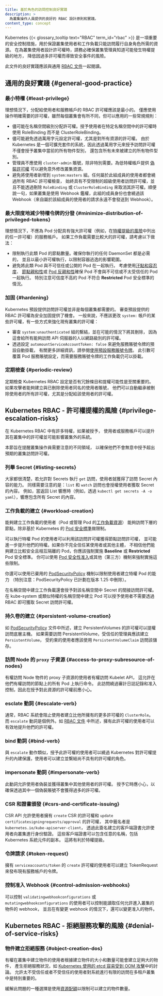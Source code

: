 ```yaml
---
title: 基於角色的訪問控制良好實踐
description: >
  為叢集操作人員提供的良好的 RBAC 設計原則和實踐。
content_type: concept
---
```


<!--
reviewers:
title: Role Based Access Control Good Practices
description: >
  Principles and practices for good RBAC design for cluster operators.
content_type: concept
-->

<!-- overview -->

<!--
Kubernetes {{< glossary_tooltip text="RBAC" term_id="rbac" >}} is a key security control 
to ensure that cluster users and workloads have only the access to resources required to 
execute their roles. It is important to ensure that, when designing permissions for cluster
users, the cluster administrator understands the areas where privilge escalation could occur, 
to reduce the risk of excessive access leading to security incidents.

The good practices laid out here should be read in conjunction with the general [RBAC documentation](/docs/reference/access-authn-authz/rbac/#restrictions-on-role-creation-or-update).
-->

Kubernetes {{< glossary_tooltip text="RBAC" term_id="rbac" >}}
是一項重要的安全控制措施，用於保證叢集使用者和工作負載只能訪問履行自身角色所需的資源。
在為叢集使用者設計許可權時，請務必確保叢集管理員知道可能發生特權提級的地方，
降低因過多許可權而導致安全事件的風險。

此文件的良好實踐應該與通用
[RBAC 文件](/zh-cn/docs/reference/access-authn-authz/rbac/#restrictions-on-role-creation-or-update)一起閱讀。

<!-- body -->

<!--
## General good practice

### Least privilege
-->
## 通用的良好實踐 {#general-good-practice}

### 最小特權  {#least-privilege}

<!--
Ideally minimal RBAC rights should be assigned to users and service accounts. Only permissions 
explicitly required for their operation should be used. Whilst each cluster will be different, 
some general rules that can be applied are :
-->
理想情況下，分配給使用者和服務帳戶的 RBAC 許可權應該是最小的。
僅應使用操作明確需要的許可權，雖然每個叢集會有所不同，但可以應用的一些常規規則：

<!--
 - Assign permissions at the namespace level where possible. Use RoleBindings as opposed to 
   ClusterRoleBindings to give users rights only within a specific namespace.
 - Avoid providing wildcard permissions when possible, especially to all resources.
   As Kubernetes is an extensible system, providing wildcard access gives rights
   not just to all object types presently in the cluster, but also to all future object types
   which are created in the future.
 - Administrators should not use `cluster-admin` accounts except where specifically needed. 
   Providing a low privileged account with [impersonation rights](/docs/reference/access-authn-authz/authentication/#user-impersonation)
   can avoid accidental modification of cluster resources.
 - Avoid adding users to the `system:masters` group. Any user who is a member of this group 
   bypasses all RBAC rights checks and will always have unrestricted superuser access, which cannot be 
   revoked by removing Role Bindings or Cluster Role Bindings. As an aside, if a cluster is 
   using an authorization webhook, membership of this group also bypasses that webhook (requests 
   from users who are members of that group are never sent to the webhook)
-->
- 儘可能在名稱空間級別分配許可權。授予使用者在特定名稱空間中的許可權時使用 RoleBinding
  而不是 ClusterRoleBinding。
- 儘可能避免透過萬用字元設定許可權，尤其是對所有資源的許可權。
  由於 Kubernetes 是一個可擴充套件的系統，因此透過萬用字元來授予訪問許可權不僅會授予叢集中當前的所有物件型別，
  還包含所有未來被建立的所有物件型別。
- 管理員不應使用 `cluster-admin` 賬號，除非特別需要。為低特權帳戶提供
  [偽裝許可權](/zh-cn/docs/reference/access-authn-authz/authentication/#user-impersonation)
  可以避免意外修改叢集資源。
- 避免將使用者新增到 `system:masters` 組。任何屬於此組成員的使用者都會繞過所有 RBAC 許可權檢查，
  始終具有不受限制的超級使用者訪問許可權，並且不能透過刪除 `RoleBinding` 或 `ClusterRoleBinding`
  來取消其許可權。順便說一句，如果叢集是使用 Webhook 鑑權，此組的成員身份也會繞過該 
  Webhook（來自屬於該組成員的使用者的請求永遠不會發送到 Webhook）。
 
<!--
### Minimize distribution of privileged tokens
-->
### 最大限度地減少特權令牌的分發 {#minimize-distribution-of-privileged-tokens}

<!--
Ideally, pods shouldn't be assigned service accounts that have been granted powerful permissions (for example, any of the rights listed under
[privilege escalation risks](#privilege-escalation-risks)). 
In cases where a workload requires powerful permissions, consider the following practices:
 - Limit the number of nodes running powerful pods. Ensure that any DaemonSets you run
  are necessary and are run with least privilege to limit the blast radius of container escapes.
 - Avoid running powerful pods alongside untrusted or publicly-exposed ones. Consider using 
   [Taints and Toleration](/docs/concepts/scheduling-eviction/taint-and-toleration/), [NodeAffinity](/docs/concepts/scheduling-eviction/assign-pod-node/#node-affinity), or [PodAntiAffinity](/docs/concepts/scheduling-eviction/assign-pod-node/#inter-pod-affinity-and-anti-affinity) to ensure 
   pods don't run alongside untrusted or less-trusted Pods. Pay especial attention to
   situations where less-trustworthy Pods are not meeting the **Restricted** Pod Security Standard.
-->
理想情況下，不應為 Pod 分配具有強大許可權（例如，在[特權提級的風險](#privilege-escalation-risks)中列出的任一許可權）的服務帳戶。
如果工作負載需要比較大的許可權，請考慮以下做法：
- 限制執行此類 Pod 的節點數量。確保你執行的任何 DaemonSet 都是必需的，
  並且以最小許可權執行，以限制容器逃逸的影響範圍。
- 避免將此類 Pod 與不可信任或公開的 Pod 在一起執行。
  考慮使用[汙點和容忍度](/zh-cn/docs/concepts/scheduling-eviction/taint-and-toleration/)、
  [節點親和性](/zh-cn/docs/concepts/scheduling-eviction/assign-pod-node/#node-affinity)或
  [Pod 反親和性](/zh-cn/docs/concepts/scheduling-eviction/assign-pod-node/#inter-pod-affinity-and-anti-affinity)確保 
  Pod 不會與不可信或不太受信任的 Pod 一起執行。
  特別注意可信度不高的 Pod 不符合 **Restricted** Pod 安全標準的情況。
<!--
### Hardening

Kubernetes defaults to providing access which may not be required in every cluster. Reviewing 
the RBAC rights provided by default can provide opportunities for security hardening.
In general, changes should not be made to rights provided to `system:` accounts some options 
to harden cluster rights exist:
-->
### 加固 {#hardening}

Kubernetes 預設提供訪問許可權並非是每個叢集都需要的。
審查預設提供的 RBAC 許可權為安全加固提供了機會。
一般來說，不應該更改 `system:` 帳戶的某些許可權，有一些方式來強化現有叢集的許可權：

<!--
- Review bindings for the `system:unauthenticated` group and remove where possible, as this gives 
  access to anyone who can contact the API server at a network level.
- Avoid the default auto-mounting of service account tokens by setting
  `automountServiceAccountToken: false`. For more details, see
  [using default service account token](/docs/tasks/configure-pod-container/configure-service-account/#use-the-default-service-account-to-access-the-api-server).
  Setting this value for a Pod will overwrite the service account setting, workloads
  which require service account tokens can still mount them.
-->
- 審查 `system:unauthenticated` 組的繫結，並在可能的情況下將其刪除，
  因為這會給所有能夠訪問 API 伺服器的人以網路級別的許可權。
- 透過設定 `automountServiceAccountToken: false` 來避免服務賬號令牌的預設自動掛載，
  有關更多詳細資訊，請參閱[使用預設服務賬號令牌](/zh-cn/docs/tasks/configure-pod-container/configure-service-account/#use-the-default-service-account-to-access-the-api-server)。
  此引數可覆蓋 Pod 服務賬號設定，而需要服務賬號令牌的工作負載仍可以掛載。

<!--
### Periodic review

It is vital to periodically review the Kubernetes RBAC settings for redundant entries and 
possible privilege escalations.
If an attacker is able to create a user account with the same name as a deleted user,
they can automatically inherit all the rights of the deleted user, especially the
rights assigned to that user.
 --> 
### 定期檢查  {#periodic-review}
定期檢查 Kubernetes RBAC 設定是否有冗餘條目和提權可能性是至關重要的。
如果攻擊者能夠建立與已刪除使用者同名的使用者賬號，
他們可以自動繼承被刪除使用者的所有許可權，尤其是分配給該使用者的許可權。

<!--
## Kubernetes RBAC - privilege escalation risks {#privilege-escalation-risks}

Within Kubernetes RBAC there are a number of privileges which, if granted, can allow a user or a service account
to escalate their privileges in the cluster or affect systems outside the cluster.

This section is intended to provide visibility of the areas where cluster operators 
should take care, to ensure that they do not inadvertantly allow for more access to clusters than intended.
-->
## Kubernetes RBAC - 許可權提權的風險 {#privilege-escalation-risks}

在 Kubernetes RBAC 中有許多特權，如果被授予，
使用者或服務帳戶可以提升其在叢集中的許可權並可能影響叢集外的系統。

本節旨在提醒叢集操作員需要注意的不同領域，
以確保他們不會無意中授予超出預期的叢集訪問許可權。

<!--
### Listing secrets

It is generally clear that allowing `get` access on Secrets will allow a user to read their contents.
It is also important to note that `list` and `watch` access also effectively allow for users to reveal the Secret contents.
For example, when a List response is returned (for example, via `kubectl get secrets -A -o yaml`), the response
includes the contents of all Secrets.
-->
### 列舉 Secret {#listing-secrets}

大家都很清楚，若允許對 Secrets 執行 `get` 訪問，使用者就獲得了訪問 Secret 內容的能力。
同樣需要注意的是：`list` 和 `watch` 訪問也會授權使用者獲取 Secret 的內容。
例如，當返回 List 響應時（例如，透過 
`kubectl get secrets -A -o yaml`），響應包含所有 Secret 的內容。

<!--
### Workload creation

Users who are able to create workloads (either Pods, or
[workload resources](/docs/concepts/workloads/controllers/) that manage Pods) will
be able to gain access to the underlying node unless restrictions based on the Kubernetes
[Pod Security Standards](/docs/concepts/security/pod-security-standards/) are in place.
-->
### 工作負載的建立 {#workload-creation}

能夠建立工作負載的使用者（Pod 或管理 Pod 的[工作負載資源](/zh-cn/docs/concepts/workloads/controllers/)） 
能夠訪問下層的節點，除非基於 Kubernetes 的
[Pod 安全標準](/zh-cn/docs/concepts/security/pod-security-standards/)做限制。

<!--
Users who can run privileged Pods can use that access to gain node access and potentially to
further elevate their privileges. Where you do not fully trust a user or other principal
with the ability to create suitably secure and isolated Pods, you should enforce either the
**Baseline** or **Restricted** Pod Security Standard.
You can use [Pod Security admission](/docs/concepts/security/pod-security-admission/)
or other (third party) mechanisms to implement that enforcement.
-->
可以執行特權 Pod 的使用者可以利用該訪問許可權獲得節點訪問許可權，
並可能進一步提升他們的特權。如果你不完全信任某使用者或其他主體，
不相信他們能夠建立比較安全且相互隔離的 Pod，你應該強制實施 **Baseline**
或 **Restricted** Pod 安全標準。
你可以使用 [Pod 安全性准入](/zh-cn/docs/concepts/security/pod-security-admission/)或其他（第三方）機制來強制實施這些限制。

<!--
You can also use the deprecated [PodSecurityPolicy](/docs/concepts/policy/pod-security-policy/) mechanism
to restrict users' abilities to create privileged Pods (N.B. PodSecurityPolicy is scheduled for removal
in version 1.25).
-->
你還可以使用已棄用的 [PodSecurityPolicy](/zh-cn/docs/concepts/security/pod-security-policy/)
機制以限制使用者建立特權 Pod 的能力 （特別注意：PodSecurityPolicy 已計劃在版本 1.25 中刪除）。

<!--
Creating a workload in a namespace also grants indirect access to Secrets in that namespace. 
Creating a pod in kube-system or a similarly privileged namespace can grant a user access to 
Secrets they would not have through RBAC directly.
-->
在名稱空間中建立工作負載還會授予對該名稱空間中 Secret 的間接訪問許可權。
在 kube-system 或類似特權的名稱空間中建立 Pod 
可以授予使用者不需要透過 RBAC 即可獲取 Secret 訪問許可權。

<!--
### Persistent volume creation

As noted in the [PodSecurityPolicy](/docs/concepts/policy/pod-security-policy/#volumes-and-file-systems) documentation, access to create PersistentVolumes can allow for escalation of access to the underlying host. Where access to persistent storage is required trusted administrators should create 
PersistentVolumes, and constrained users should use PersistentVolumeClaims to access that storage.
-->
### 持久卷的建立 {#persistent-volume-creation}

如 [PodSecurityPolicy](/zh-cn/docs/concepts/security/pod-security-policy/#volumes-and-file-systems) 
文件中所述，建立 PersistentVolumes 的許可權可以提權訪問底層主機。
如果需要訪問 PersistentVolume，受信任的管理員應該建立 `PersistentVolume`，
受約束的使用者應該使用 `PersistentVolumeClaim` 訪問該儲存。

<!--
### Access to `proxy` subresource of Nodes

Users with access to the proxy sub-resource of node objects have rights to the Kubelet API, 
which allows for command execution on every pod on the node(s) which they have rights to. 
This access bypasses audit logging and admission control, so care should be taken before 
granting rights to this resource.
-->
### 訪問 Node 的 `proxy` 子資源  {#access-to-proxy-subresource-of-nodes}

有權訪問 Node 物件的 proxy 子資源的使用者有權訪問 Kubelet API，
這允許在他們有權訪問的節點上的所有 Pod 上執行命令。
此訪問繞過審計日誌記錄和准入控制，因此在授予對此資源的許可權前應小心。

<!--
### Escalate verb

Generally the RBAC system prevents users from creating clusterroles with more rights than 
they possess. The exception to this is the `escalate` verb. As noted in the [RBAC documentation](/docs/reference/access-authn-authz/rbac/#restrictions-on-role-creation-or-update),
users with this right can effectively escalate their privileges.
-->
### esclate 動詞 {#escalate-verb}
通常，RBAC 系統會阻止使用者建立比他所擁有的更多許可權的 `ClusterRole`。
而 `escalate` 動詞是個例外。如
[RBAC 文件](/zh-cn/docs/reference/access-authn-authz/rbac/#restrictions-on-role-creation-or-update)
中所述，擁有此許可權的使用者可以有效地提升他們的許可權。

<!--
### Bind verb

Similar to the `escalate` verb, granting users this right allows for bypass of Kubernetes 
in-built protections against privilege escalation, allowing users to create bindings to 
roles with rights they do not already have.
-->
### bind 動詞  {#bind-verb}

與 `escalate` 動作類似，授予此許可權的使用者可以繞過 Kubernetes
對許可權提升的內建保護，使用者可以建立並繫結尚不具有的許可權的角色。

<!--
### Impersonate verb

This verb allows users to impersonate and gain the rights of other users in the cluster. 
Care should be taken when granting it, to ensure that excessive permissions cannot be gained 
via one of the impersonated accounts.
-->
### impersonate 動詞 {#impersonate-verb}

此動詞允許使用者偽裝並獲得叢集中其他使用者的許可權。
授予它時應小心，以確保透過其中一個偽裝賬號不會獲得過多的許可權。

<!--
### CSRs and certificate issuing

The CSR API allows for users with `create` rights to CSRs and `update` rights on `certificatesigningrequests/approval` 
where the signer is `kubernetes.io/kube-apiserver-client` to create new client certificates 
which allow users to authenticate to the cluster. Those client certificates can have arbitrary 
names including duplicates of Kubernetes system components. This will effectively allow for privilege escalation.
-->
### CSR 和證書頒發 {#csrs-and-certificate-issuing}

CSR API 允許使用者擁有 `create` CSR 的許可權和 `update`
`certificatesigningrequests/approval` 的許可權，
其中籤名者是 `kubernetes.io/kube-apiserver-client`，
透過此簽名建立的客戶端證書允許使用者向叢集進行身份驗證。
這些客戶端證書可以包含任意的名稱，包括 Kubernetes 系統元件的副本。
這將有利於特權提級。

<!--
### Token request

Users with `create` rights on `serviceaccounts/token` can create TokenRequests to issue 
tokens for existing service accounts. 
-->
### 令牌請求 {#token-request}

擁有 `serviceaccounts/token` 的 `create` 許可權的使用者可以建立 
TokenRequest 來發布現有服務帳戶的令牌。

<!--
### Control admission webhooks

Users with control over `validatingwebhookconfigurations` or `mutatingwebhookconfigurations` 
can control webhooks that can read any object admitted to the cluster, and in the case of 
mutating webhooks, also mutate admitted objects.
-->
###  控制准入 Webhook {#control-admission-webhooks}

可以控制 `validatingwebhookconfigurations` 或 `mutatingwebhookconfigurations`
的使用者可以控制能讀取任何允許進入叢集的物件的 webhook，
並且在有變更 webhook 的情況下，還可以變更准入的物件。

<!--
## Kubernetes RBAC - denial of service risks {#denial-of-service-risks}

### Object creation denial-of-service {#object-creation-dos}
Users who have rights to create objects in a cluster may be able to create sufficient large 
objects to create a denial of service condition either based on the size or number of objects, as discussed in
[etcd used by Kubernetes is vulnerable to OOM attack](https://github.com/kubernetes/kubernetes/issues/107325). This may be
specifically relevant in multi-tenant clusters if semi-trusted or untrusted users 
are allowed limited access to a system.

One option for mitigation of this issue would be to use [resource quotas](/docs/concepts/policy/resource-quotas/#object-count-quota)
to limit the quantity of objects which can be created.
-->
## Kubernetes RBAC - 拒絕服務攻擊的風險 {#denial-of-service-risks}

### 物件建立拒絕服務 {#object-creation-dos}
有權在叢集中建立物件的使用者根據建立物件的大小和數量可能會建立足夠大的物件，
產生拒絕服務狀況，如 [Kubernetes 使用的 etcd 容易受到 OOM 攻擊](https://github.com/kubernetes/kubernetes/issues/107325)中的討論。
允許太不受信任或者不受信任的使用者對系統進行有限的訪問在多租戶叢集中是特別重要的。

緩解此問題的一種選擇是使用[資源配額](/zh-cn/docs/concepts/policy/resource-quotas/#object-count-quota)以限制可以建立的物件數量。